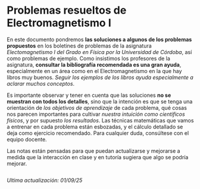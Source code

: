 # Problemas resueltos de Electromagnetismo I

En este documento pondremos **las soluciones a algunos de los problemas propuestos** en los boletines de problemas de la asignatura *Electomagnetismo I del Grado en Física por la Universidad de Córdoba*, así como problemas de ejemplo. Como insistimos los profesores de la asignatura, **consultar la bibliografía recomendada es una gran ayuda**, especialmente en un área como en el Electromagnetismo en la que hay libros muy buenos. *Seguir los ejemplos de los libros ayuda especialmente a aclarar muchos conceptos*.

Es importante observar y tener en cuenta que las soluciones **no se muestran con todos los detalles**, sino que la intención es que se tenga una orientación de *los objetivos de aprendizaje* de cada problema, qué cosas nos parecen importantes para cultivar *nuestra intuición como científicos físicos*, y por supuesto *los resultados*. Las técnicas matemáticas que vamos a entrenar en cada problema están esbozadas, y el cálculo detallado se deja como ejercicio recomendado. Para cualquier duda, consúltese con el equipo docente.
 
Las notas están pensadas para que puedan actualizarse y mejorarse a medida que la interacción en clase y en tutoría sugiera que algo se podría mejorar.

```{tableofcontents}
```

*Ultima actualización: 01/09/25*